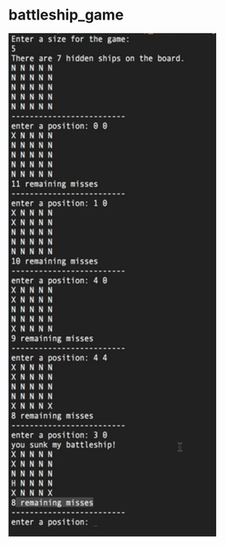 # battleship_game

![alt text](https://github.com/HeshamaMohamed/battleship_game/blob/main/demo.png?raw=true)
